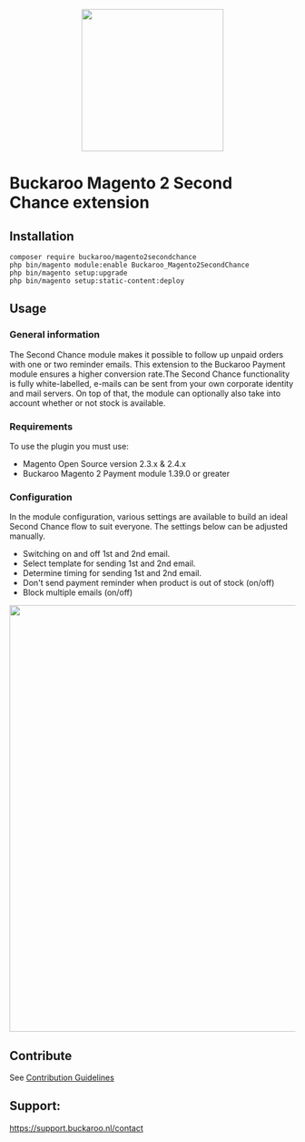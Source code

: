 <p align="center">
  <img src="https://www.buckaroo.nl/media/2968/buckaroo.png" width="250px" position="center">
</p>

# Buckaroo Magento 2 Second Chance extension

## Installation
```
composer require buckaroo/magento2secondchance
php bin/magento module:enable Buckaroo_Magento2SecondChance
php bin/magento setup:upgrade
php bin/magento setup:static-content:deploy
```

## Usage
### General information
The Second Chance module makes it possible to follow up unpaid orders with one or two reminder emails. This extension to the Buckaroo Payment module ensures a higher conversion rate.The Second Chance functionality is fully white-labelled, e-mails can be sent from your own corporate identity and mail servers. On top of that, the module can optionally also take into account whether or not stock is available.

### Requirements
To use the plugin you must use: 
- Magento Open Source version 2.3.x & 2.4.x
- Buckaroo Magento 2 Payment module 1.39.0 or greater 

### Configuration
In the module configuration, various settings are available to build an ideal Second Chance flow to suit everyone. The settings below can be adjusted manually.
* Switching on and off 1st and 2nd email.
* Select template for sending 1st and 2nd email.
* Determine timing for sending 1st and 2nd email.
* Don't send payment reminder when product is out of stock (on/off) 
* Block multiple emails (on/off)

<p align="center">
  <img src="https://www.buckaroo.nl/media/2973/secondchance.png" width="750px" position="center">
</p>

## Contribute
See [Contribution Guidelines](CONTRIBUTING.md)

## Support:

https://support.buckaroo.nl/contact

